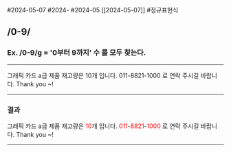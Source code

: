 #2024-05-07 #2024- #2024-05 [[2024-05-07]] 
#정규표현식
## /0-9/
### Ex. /0-9/g  = '0부터 9까지' 수 를 모두 찾는다.
---


그래픽 카드 a급 제품 재고량은 10개 입니다. 011-8821-1000 로 연락 주시길 바랍니다. Thank you ~!

---
### 결과 

그래픽 카드 a급 제품 재고량은 <font color="#ff0000">10</font>개 입니다. <font color="#ff0000">011</font>-<font color="#ff0000">8821</font>-<font color="#ff0000">1000</font> 로 연락 주시길 바랍니다. Thank you ~!

---
